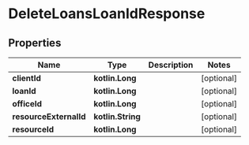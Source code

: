 
# DeleteLoansLoanIdResponse

## Properties
| Name | Type | Description | Notes |
| ------------ | ------------- | ------------- | ------------- |
| **clientId** | **kotlin.Long** |  |  [optional] |
| **loanId** | **kotlin.Long** |  |  [optional] |
| **officeId** | **kotlin.Long** |  |  [optional] |
| **resourceExternalId** | **kotlin.String** |  |  [optional] |
| **resourceId** | **kotlin.Long** |  |  [optional] |



